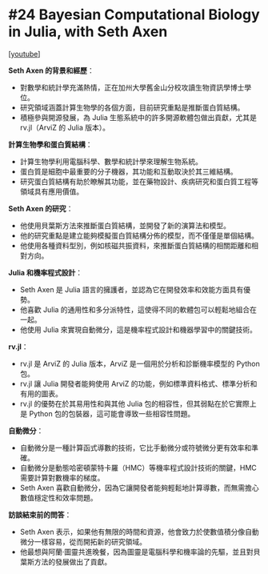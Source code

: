 # #24 Bayesian Computational Biology in Julia, with Seth Axen

\[[youtube](https://www.youtube.com/watch?v=JLy6_twCUN0\&ab_channel=LearningBayesianStatistics)]

**Seth Axen 的背景和經歷**：

* 對數學和統計學充滿熱情，正在加州大學舊金山分校攻讀生物資訊學博士學位。
* 研究領域涵蓋計算生物學的各個方面，目前研究重點是推斷蛋白質結構。
* 積極參與開源發展，為 Julia 生態系統中的許多開源軟體包做出貢獻，尤其是 rv.jl（ArviZ 的 Julia 版本）。

**計算生物學和蛋白質結構**：

* 計算生物學利用電腦科學、數學和統計學來理解生物系統。
* 蛋白質是細胞中最重要的分子機器，其功能和互動取決於其三維結構。
* 研究蛋白質結構有助於瞭解其功能，並在藥物設計、疾病研究和蛋白質工程等領域具有應用價值。

**Seth Axen 的研究**：

* 他使用貝葉斯方法來推斷蛋白質結構，並開發了新的演算法和模型。
* 他的研究重點是建立能夠模擬蛋白質結構分佈的模型，而不僅僅是單個結構。
* 他使用各種資料型別，例如核磁共振資料，來推斷蛋白質結構的相關距離和相對方向。

**Julia 和機率程式設計**：

* Seth Axen 是 Julia 語言的擁護者，並認為它在開發效率和效能方面具有優勢。
* 他喜歡 Julia 的通用性和多分派特性，這使得不同的軟體包可以輕鬆地組合在一起。
* 他使用 Julia 來實現自動微分，這是機率程式設計和機器學習中的關鍵技術。

**rv.jl**：

* rv.jl 是 ArviZ 的 Julia 版本，ArviZ 是一個用於分析和診斷機率模型的 Python 包。
* rv.jl 讓 Julia 開發者能夠使用 ArviZ 的功能，例如標準資料格式、標準分析和有用的圖表。
* rv.jl 的優勢在於其易用性和與其他 Julia 包的相容性，但其弱點在於它實際上是 Python 包的包裝器，這可能會導致一些相容性問題。

**自動微分**：

* 自動微分是一種計算函式導數的技術，它比手動微分或符號微分更有效率和準確。
* 自動微分是動態哈密頓蒙特卡羅（HMC）等機率程式設計技術的關鍵，HMC 需要計算對數機率的梯度。
* Seth Axen 喜歡自動微分，因為它讓開發者能夠輕鬆地計算導數，而無需擔心數值穩定性和效率問題。

**訪談結束前的問答**：

* Seth Axen 表示，如果他有無限的時間和資源，他會致力於使數值積分像自動微分一樣容易，從而開拓新的研究領域。
* 他最想與阿蘭·圖靈共進晚餐，因為圖靈是電腦科學和機率論的先驅，並且對貝葉斯方法的發展做出了貢獻。
